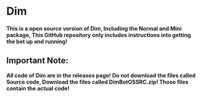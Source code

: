 # Dim
#### This is a open source version of Dim, Including the Normal and Mini package, This GitHub repository only includes instructions into getting the bot up and running!

## Important Note:
**All code of Dim are in the releases page! Do not download the files called Source code, Download the files called DimBotOSSRC.zip! Those files contain the actual code!**

